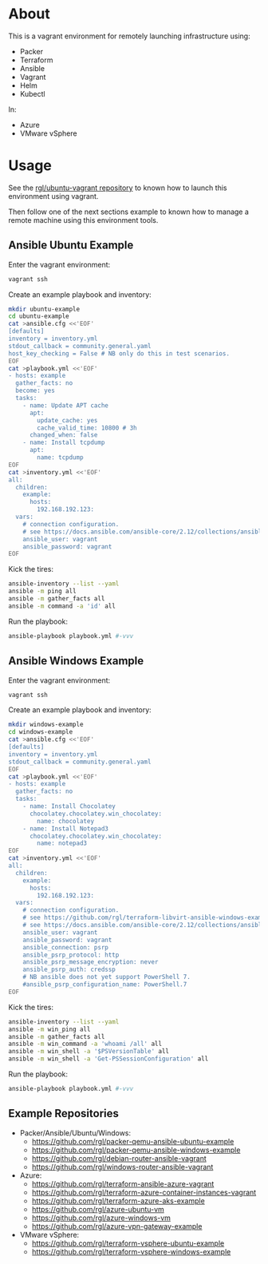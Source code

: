 # About

This is a vagrant environment for remotely launching infrastructure using:

* Packer
* Terraform
* Ansible
* Vagrant
* Helm
* Kubectl

In:

* Azure
* VMware vSphere

# Usage

See the [rgl/ubuntu-vagrant repository](https://github.com/rgl/ubuntu-vagrant) to known how to launch this environment using vagrant.

Then follow one of the next sections example to known how to manage a remote machine using this environment tools.

## Ansible Ubuntu Example

Enter the vagrant environment:

```bash
vagrant ssh
```

Create an example playbook and inventory:

```bash
mkdir ubuntu-example
cd ubuntu-example
cat >ansible.cfg <<'EOF'
[defaults]
inventory = inventory.yml
stdout_callback = community.general.yaml
host_key_checking = False # NB only do this in test scenarios.
EOF
cat >playbook.yml <<'EOF'
- hosts: example
  gather_facts: no
  become: yes
  tasks:
    - name: Update APT cache
      apt:
        update_cache: yes
        cache_valid_time: 10800 # 3h
      changed_when: false
    - name: Install tcpdump
      apt:
        name: tcpdump
EOF
cat >inventory.yml <<'EOF'
all:
  children:
    example:
      hosts:
        192.168.192.123:
  vars:
    # connection configuration.
    # see https://docs.ansible.com/ansible-core/2.12/collections/ansible/builtin/ssh_connection.html
    ansible_user: vagrant
    ansible_password: vagrant
EOF
```

Kick the tires:

```bash
ansible-inventory --list --yaml
ansible -m ping all
ansible -m gather_facts all
ansible -m command -a 'id' all
```

Run the playbook:

```bash
ansible-playbook playbook.yml #-vvv
```

## Ansible Windows Example

Enter the vagrant environment:

```bash
vagrant ssh
```

Create an example playbook and inventory:

```bash
mkdir windows-example
cd windows-example
cat >ansible.cfg <<'EOF'
[defaults]
inventory = inventory.yml
stdout_callback = community.general.yaml
EOF
cat >playbook.yml <<'EOF'
- hosts: example
  gather_facts: no
  tasks:
    - name: Install Chocolatey
      chocolatey.chocolatey.win_chocolatey:
        name: chocolatey
    - name: Install Notepad3
      chocolatey.chocolatey.win_chocolatey:
        name: notepad3
EOF
cat >inventory.yml <<'EOF'
all:
  children:
    example:
      hosts:
        192.168.192.123:
  vars:
    # connection configuration.
    # see https://github.com/rgl/terraform-libvirt-ansible-windows-example/blob/master/README.md#windows-management
    # see https://docs.ansible.com/ansible-core/2.12/collections/ansible/builtin/psrp_connection.html
    ansible_user: vagrant
    ansible_password: vagrant
    ansible_connection: psrp
    ansible_psrp_protocol: http
    ansible_psrp_message_encryption: never
    ansible_psrp_auth: credssp
    # NB ansible does not yet support PowerShell 7.
    #ansible_psrp_configuration_name: PowerShell.7 
EOF
```

Kick the tires:

```bash
ansible-inventory --list --yaml
ansible -m win_ping all
ansible -m gather_facts all
ansible -m win_command -a 'whoami /all' all
ansible -m win_shell -a '$PSVersionTable' all
ansible -m win_shell -a 'Get-PSSessionConfiguration' all
```

Run the playbook:

```bash
ansible-playbook playbook.yml #-vvv
```

## Example Repositories

* Packer/Ansible/Ubuntu/Windows:
  * https://github.com/rgl/packer-qemu-ansible-ubuntu-example
  * https://github.com/rgl/packer-qemu-ansible-windows-example
  * https://github.com/rgl/debian-router-ansible-vagrant
  * https://github.com/rgl/windows-router-ansible-vagrant
* Azure:
  * https://github.com/rgl/terraform-ansible-azure-vagrant
  * https://github.com/rgl/terraform-azure-container-instances-vagrant
  * https://github.com/rgl/terraform-azure-aks-example
  * https://github.com/rgl/azure-ubuntu-vm
  * https://github.com/rgl/azure-windows-vm
  * https://github.com/rgl/azure-vpn-gateway-example
* VMware vSphere:
  * https://github.com/rgl/terraform-vsphere-ubuntu-example
  * https://github.com/rgl/terraform-vsphere-windows-example
